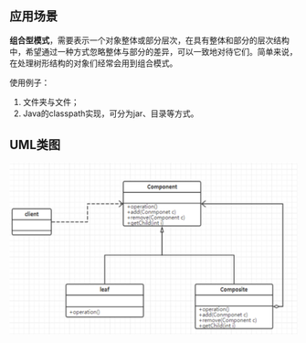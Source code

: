 ## 应用场景

**组合型模式**，需要表示一个对象整体或部分层次，在具有整体和部分的层次结构中，希望通过一种方式忽略整体与部分的差异，可以一致地对待它们。简单来说，在处理树形结构的对象们经常会用到组合模式。



使用例子：

1. 文件夹与文件；
2. Java的classpath实现，可分为jar、目录等方式。



## UML类图

![组合模式](../../Resources/组合模式uml.png)